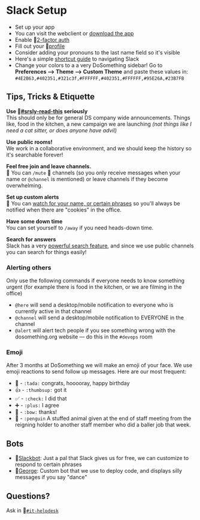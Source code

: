 # Slack Setup
- Set up your app 
 - You can visit the webclient or [download the app](https://slack.com/downloads)
- Enable 🔐[2-factor auth](https://slack.zendesk.com/hc/en-us/articles/204509068-Enabling-two-factor-authentication)
- Fill out your 🔐[profile](https://dosomething.slack.com/account/profile)
 - Consider adding your pronouns to the last name field so it's visible
- Here's a simple [shortcut guide](https://get.slack.help/hc/en-us/articles/217626358-Cheat-sheet-for-basics-and-shortcuts) to navigating Slack 
- Change your colors to a a very DoSomething sidebar! Go to **Preferences –> Theme –> Custom Theme** and paste these values in: 
`#4E2B63,#402351,#321c3f,#FFFFFF,#402351,#FFFFFF,#95E26A,#23B7FB`
 

## Tips, Tricks & Etiquette 
**Use 🔐[#srsly-read-this](https://dosomething.slack.com/archives/srsly-read-this) seriously**  
This should only be for general DS company wide announcements. Things like, food in the kitchen, a new campaign we are launching *(not things like I need a cat sitter, or does anyone have advil)*
 
**Use public rooms!**  
We work in a collaborative environment, and we should keep the history so it's searchable forever!

**Feel free join and leave channels.**  
👋 You can `/mute` 🔕 channels (so you only receive messages when your name or `@channel` is mentioned) or leave channels if they become overwhelming.

**Set up custom alerts**  
🔔 You can [watch for your name, or certain phrases](https://get.slack.help/hc/en-us/articles/201398467-Highlight-word-notifications) so you'll always be notified when there are "cookies" in the office. 

**Have some down time**  
You can set yourself to `/away` if you need heads-down time.

**Search for answers**  
Slack has a very [powerful search feature](https://get.slack.help/hc/en-us/articles/202528808-Searching-in-Slack), and since we use public channels you can search for things easily!

### Alerting others  
Only use the following commands if everyone needs to know something urgent (for example there is food in the kitchen, or we are filming in the office) 
- `@here` will send a desktop/mobile notification to everyone who is currently active in that channel
- `@channel` will send a desktop/mobile notification to EVERYONE in the channel
- `@alert` will alert tech people if you see something wrong with the dosomething.org website — do this in the `#devops` room

### Emoji  
After 3 months at DoSomething we will make an emoji of your face.
We use emoji reactions to send follow up messages. Here are our most frequent:
- 🎉 - `:tada:` congrats, hooooray, happy birthday
- 👍 - `:thumbsup:` got it
- ✅ - `:check:` I did that 
- ➕ - `:plus:` I agree
- 🙇 - `:bow:` thanks!
- 🐧 - `:penguin` A stuffed animal given at the end of staff meeting from the reigning holder to another staff member who did a baller job that week.

## Bots 
- 🔐[Slackbot](https://dosomething.slack.com/customize/slackbot): Just a pal that Slack gives us for free, we can customize to respond to certain phrases 
- 🔐[George](https://github.com/DoSomething/hubot-george): Custom bot that we use to deploy code, and displays silly messages if you say "dance" 

## Questions?
Ask in 🔐[`#it-helpdesk`](https://dosomething.slack.com/archives/it-helpdesk)
